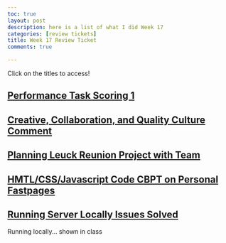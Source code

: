 ```yaml
---
toc: true
layout: post
description: here is a list of what I did Week 17
categories: [review tickets]
title: Week 17 Review Ticket
comments: true

---
```

Click on the titles to access!

## <a href="https://kayleehou.github.io/myproject/markdown/2023/01/04/cbptaskgrading.html" rel="nofollow">Performance Task Scoring 1</a>

## <a href="https://github.com/nighthawkcoders/APCSP/issues/93#issuecomment-1372776999" rel="nofollow">Creative, Collaboration, and Quality Culture Comment</a>

## <a href="https://github.com/haeryny/teamteam/issues/3#issue-1524790790" rel="nofollow">Planning Leuck Reunion Project with Team</a>

## <a href="https://kayleehou.github.io/myproject/markdown/2023/01/07/newyearnewyou.html" rel="nofollow">HMTL/CSS/Javascript Code CBPT on Personal Fastpages</a>

## <a href="https://github.com/kayleehou/myproject/issues/28" rel="nofollow">Running Server Locally Issues Solved</a>

Running locally... shown in class 
